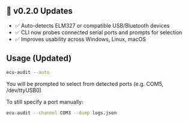 
## 🔄 v0.2.0 Updates

- ✅ Auto-detects ELM327 or compatible USB/Bluetooth devices
- ✅ CLI now probes connected serial ports and prompts for selection
- ✅ Improves usability across Windows, Linux, macOS

## Usage (Updated)
```bash
ecu-audit --auto
```
You will be prompted to select from detected ports (e.g. COM5, /dev/ttyUSB0)

To still specify a port manually:
```bash
ecu-audit --channel COM3 --dump logs.json
```
